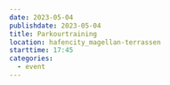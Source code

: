 ```yaml
---
date: 2023-05-04
publishdate: 2023-05-04
title: Parkourtraining
location: hafencity_magellan-terrassen
starttime: 17:45
categories:
  - event
---
```



